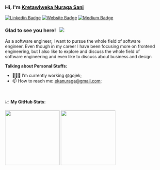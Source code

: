 ### Hi, I'm <a href="https://kretawiweka.haveone.space/" target="_blank">Kretawiweka Nuraga Sani</a>

[![Linkedin Badge](https://img.shields.io/badge/-LinkedIn-0e76a8?style=flat-square&logo=Linkedin&logoColor=white)](https://www.linkedin.com/in/kretawiweka/)
[![Website Badge](https://img.shields.io/badge/Website-3b5998?style=flat-square&logo=google-chrome&logoColor=white)](https://kretawiweka.site/)
[![Medium Badge](https://img.shields.io/badge/medium-%2312100E.svg?&style=for-square&logo=medium&logoColor=white)](https://medium.com/@kretawiweka)


### Glad to see you here! &nbsp; ![](https://visitor-badge.glitch.me/badge?page_id=kretawiweka.kretawiweka)

As a software engineer, I want to pursue the whole field of software engineer. Even though in my career I have been focusing more on frontend engineering, but I also like to explore and discuss the whole field of software engineering and even like to discuss about business and design


**Talking about Personal Stuffs:**

- 👨🏻‍💻 I’m currently working @gojek;
- 📫 How to reach me: ekanuraga@gmail.com;

</br>



📈 **My GitHub Stats:**

<p>
  <img height="180em" src="https://github-readme-stats.vercel.app/api?username=kretawiweka&show_icons=true&hide_border=true&&count_private=true&include_all_commits=true" />
  <img height="180em" src="https://github-readme-stats.vercel.app/api/top-langs/?username=kretawiweka&show_icons=true&hide_border=true&layout=compact&langs_count=8"/>
</p>




